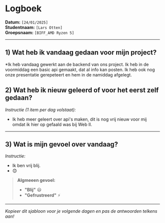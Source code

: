 # Logboek
**Datum:** `[24/01/2025]`  
**Studentnaam:** `[Lars Otten]`  
**Groepsnaam:** `[BIFF_AMD Ryzen 5]`


---

## 1) Wat heb ik vandaag gedaan voor mijn project?

*Ik heb vandaag gewerkt aan de backend van ons project. Ik heb in de voormiddag een basic api gemaakt, dat al info kan posten. Ik heb ook nog onze presentatie gerepeteert en hem in de namiddag afgelegt.

 
## 2) Wat heb ik nieuw geleerd of voor het eerst zelf gedaan?

*Instructie (1 item per dag volstaat):*  
- Ik heb meer geleert over api's maken, dit is nog vrij nieuw voor mij omdat ik hier op gefaald was bij Web II.

> 
---

## 3) Wat is mijn gevoel over vandaag?

*Instructie:*  
- Ik ben vrij blij.
- 😊
> **Algmeeen gevoel:**  
> - **"Blij"** :smiley:  
> - **"Gefrustreerd"** :zap:

---

*Kopieer dit sjabloon voor je volgende dagen en pas de antwoorden telkens aan!*
